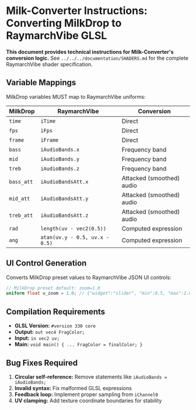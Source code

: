 # Milk-Converter Instructions: Converting MilkDrop to RaymarchVibe GLSL

**This document provides technical instructions for Milk-Converter's conversion logic.**
See `../../../documentation/SHADERS.md` for the complete RaymarchVibe shader specification.

## Variable Mappings

MilkDrop variables MUST map to RaymarchVibe uniforms:

| MilkDrop | RaymarchVibe | Conversion |
|---|---|---|
| `time` | `iTime` | Direct |
| `fps` | `iFps` | Direct |
| `frame` | `iFrame` | Direct |
| `bass` | `iAudioBands.x` | Frequency band |
| `mid` | `iAudioBands.y` | Frequency band |
| `treb` | `iAudioBands.z` | Frequency band |
| `bass_att` | `iAudioBandsAtt.x` | Attacked (smoothed) audio |
| `mid_att` | `iAudioBandsAtt.y` | Attacked (smoothed) audio |
| `treb_att` | `iAudioBandsAtt.z` | Attacked (smoothed) audio |
| `rad` | `length(uv - vec2(0.5))` | Computed expression |
| `ang` | `atan(uv.y - 0.5, uv.x - 0.5)` | Computed expression |

## UI Control Generation

Converts MilkDrop preset values to RaymarchVibe JSON UI controls:

```glsl
// MilkDrop preset default: zoom=1.0
uniform float u_zoom = 1.0; // {"widget":"slider", "min":0.5, "max":2.0, "step":0.01}
```

## Compilation Requirements

- **GLSL Version:** `#version 330 core`
- **Output:** `out vec4 FragColor;`
- **Input:** `in vec2 uv;`
- **Main:** `void main() { ... FragColor = finalColor; }`

## Bug Fixes Required

1. **Circular self-reference:** Remove statements like `iAudioBands = iAudioBands;`
2. **Invalid syntax:** Fix malformed GLSL expressions
3. **Feedback loop:** Implement proper sampling from `iChannel0`
4. **UV clamping:** Add texture coordinate boundaries for stability
